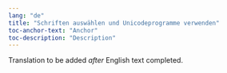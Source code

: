 ```yaml
---
lang: "de"
title: "Schriften auswählen und Unicodeprogramme verwenden"
toc-anchor-text: "Anchor"
toc-description: "Description"
---
```

Translation to be added _after_ English text completed.
